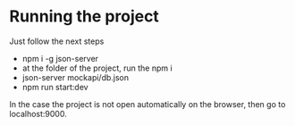 # Running the project
Just follow the next steps
* npm i  -g json-server
* at the folder of the project, run the npm i
* json-server mockapi/db.json
* npm run start:dev

In the case the project is not open automatically on the browser, then go to localhost:9000.